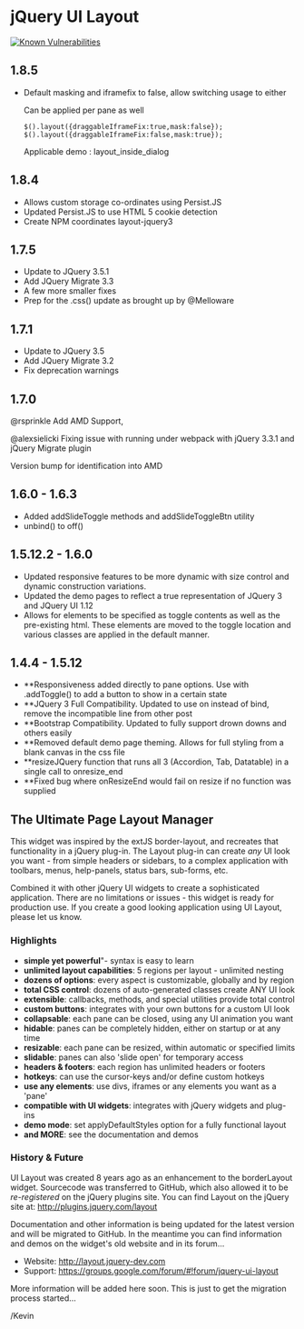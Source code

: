 jQuery UI Layout
================

<a href="https://snyk.io/test/github/GedMarc/layout?targetFile=package.json"><img src="https://snyk.io/test/github/GedMarc/layout/badge.svg?targetFile=package.json" alt="Known Vulnerabilities" data-canonical-src="https://snyk.io/test/github/GedMarc/layout?targetFile=package.json" style="max-width:100%;"></a>

1.8.5
-----------------
* Default masking and iframefix to false, allow switching usage to either
  
  Can be applied per pane as well
  ```
  $().layout({draggableIframeFix:true,mask:false});
  $().layout({draggableIframeFix:false,mask:true});
  ```
  Applicable demo : layout_inside_dialog
  
1.8.4
-----------------
- Allows custom storage co-ordinates using Persist.JS
- Updated Persist.JS to use HTML 5 cookie detection
- Create NPM coordinates layout-jquery3


1.7.5
------------------
- Update to JQuery 3.5.1
- Add JQuery Migrate 3.3
- A few more smaller fixes
- Prep for the .css() update as brought up by @Melloware


1.7.1
------------------
- Update to JQuery 3.5
- Add JQuery Migrate 3.2
- Fix deprecation warnings

1.7.0
------------------
 @rsprinkle      Add AMD Support,
 
 @alexsielicki   Fixing issue with running under webpack with jQuery 3.3.1 and jQuery Migrate plugin

Version bump for identification into AMD

1.6.0 - 1.6.3
------------------
- Added addSlideToggle methods and addSlideToggleBtn utility
- unbind() to off()


1.5.12.2 - 1.6.0
------------------
- Updated responsive features to be more dynamic with size control and dynamic construction variations.
- Updated the demo pages to reflect a true representation of JQuery 3 and JQuery UI 1.12
- Allows for elements to be specified as toggle contents as well as the pre-existing html. These elements are moved to the toggle location and various classes are applied in the default manner.

1.4.4 - 1.5.12
----------------
- **Responsiveness added directly to pane options. Use with .addToggle() to add a button to show in a certain state
- **JQuery 3 Full Compatibility. Updated to use on instead of bind, remove the incompatible line from other post
- **Bootstrap Compatibility. Updated to fully support drown downs and others easily
- **Removed default demo page theming. Allows for full styling from a blank canvas in the css file
- **resizeJQuery function that runs all 3 (Accordion, Tab, Datatable) in a single call to onresize_end
- **Fixed bug where onResizeEnd would fail on resize if no function was supplied


The Ultimate Page Layout Manager
--------------------------------

This widget was inspired by the extJS border-layout, and recreates that functionality in a jQuery plug-in. 
The Layout plug-in can create _any_ UI look you want - from simple headers or sidebars, 
to a complex application with toolbars, menus, help-panels, status bars, sub-forms, etc.

Combined it with other jQuery UI widgets to create a sophisticated application. 
There are no limitations or issues - this widget is ready for production use. 
If you create a good looking application using UI Layout, please let us know.

### Highlights

- **simple yet powerful**"- syntax is easy to learn
- **unlimited layout capabilities**: 5 regions per layout - unlimited nesting
- **dozens of options**: every aspect is customizable, globally and by region
- **total CSS control**: dozens of auto-generated classes create ANY UI look
- **extensible**: callbacks, methods, and special utilities provide total control
- **custom buttons**: integrates with your own buttons for a custom UI look
- **collapsable**: each pane can be closed, using any UI animation you want
- **hidable**: panes can be completely hidden, either on startup or at any time
- **resizable**: each pane can be resized, within automatic or specified limits
- **slidable**: panes can also 'slide open' for temporary access
- **headers & footers**: each region has unlimited headers or footers
- **hotkeys**: can use the cursor-keys and/or define custom hotkeys
- **use any elements**: use divs, iframes or any elements you want as a 'pane'
- **compatible with UI widgets**: integrates with jQuery widgets and plug-ins
- **demo mode**: set applyDefaultStyles option for a fully functional layout
- **and MORE**: see the documentation and demos

### History & Future

UI Layout was created 8 years ago as an enhancement to the borderLayout widget.
Sourcecode was transferred to GitHub, which also allowed it to be _re-registered_ on the jQuery plugins site.
You can find Layout on the jQuery site at: http://plugins.jquery.com/layout 

Documentation and other information is being updated for the latest version and will be migrated to GitHub. 
In the meantime you can find information and demos on the widget's old website and in its forum...

- Website: http://layout.jquery-dev.com
- Support: https://groups.google.com/forum/#!forum/jquery-ui-layout

More information will be added here soon. This is just to get the migration process started...

/Kevin
